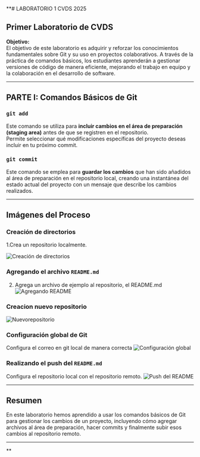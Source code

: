 **# LABORATORIO 1 CVDS 2025

## Primer Laboratorio de CVDS

**Objetivo:**  
El objetivo de este laboratorio es adquirir y reforzar los conocimientos fundamentales sobre Git y su uso en proyectos colaborativos. A través de la práctica de comandos básicos, los estudiantes aprenderán a gestionar versiones de código de manera eficiente, mejorando el trabajo en equipo y la colaboración en el desarrollo de software.

---

## PARTE I: Comandos Básicos de Git

### **`git add`**
Este comando se utiliza para **incluir cambios en el área de preparación (staging area)** antes de que se registren en el repositorio.  
Permite seleccionar qué modificaciones específicas del proyecto deseas incluir en tu próximo commit.

### **`git commit`**
Este comando se emplea para **guardar los cambios** que han sido añadidos al área de preparación en el repositorio local, creando una instantánea del estado actual del proyecto con un mensaje que describe los cambios realizados.

---

## Imágenes del Proceso


### Creación de directorios
1.Crea un repositorio localmente.

![Creación de directorios](Imagenes/Creacion%20de%20directorios.png)

### Agregando el archivo `README.md` 
2. Agrega un archivo de ejemplo al repositorio, el README.md 
![Agregando README](Imagenes/Agregando%20REAME.png)

### Creacion nuevo repositorio
![Nuevorepositorio](Imagenes/new%20repositorio.png)


### Configuración global de Git
Configura el correo en git local de manera correcta
![Configuración global](Imagenes/configuracion%20global.png)

### Realizando el push del `README.md`
Configura el repositorio local con el repositorio remoto.
![Push del README](Imagenes/push%20del%20README.png)

---

## Resumen

En este laboratorio hemos aprendido a usar los comandos básicos de Git para gestionar los cambios de un proyecto, incluyendo cómo agregar archivos al área de preparación, hacer commits y finalmente subir esos cambios al repositorio remoto.

---
**
